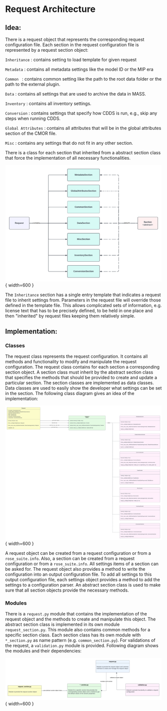 # Request Architecture

## Idea:
There is a request object that represents the corresponding request configuration file. Each section in the request
configuration file is represented by a request section object:

`Inheritance`
:   contains setting to load template for given request

`Metadata`
:   contains all metadata settings like the model ID or the MIP era

`Common `
:   contains common setting like the path to the root data folder or the path to the external plugin.

`Data`
:    contains all settings that are used to archive the data in MASS.

`Inventory`
:   contains all inventory settings.

`Conversion`
:   contains settings that specify how CDDS is run, e.g., skip any steps when running CDDS.

`Global Attributes`
:   contains all attributes that will be in the global attributes section of the CMOR file.

`Misc`
:   contains any settings that do not fit in any other section.

There is a class for each section that inherited from a abstract section class that force the implementation of all 
necessary functionalities.

![Request Overview](request-overview.png){ width=600 }

The `Inheritance` section has a single entry template that indicates a request file to inherit settings from. Parameters 
in the request file will override those defined in the template file. This allows complicated sets of information, e.g. 
license text that has to be precisely defined, to be held in one place and then "inherited" by request files keeping 
them relatively simple.

## Implementation:

### Classes
The request class represents the request configuration. It contains all methods and functionality to modify and 
manipulate the request configuration. The request class contains for each section a corresponding section object. A 
section class must inherit by the abstract section class that specifies the methods that should be provided to create 
and update a particular section. The section classes are implemented as data classes. Data classes are used to easily 
show the developer what settings can be set in the section. The following class diagram gives an idea of the 
implementation:

![Request Class Diagram](request-class_diagram.png){ width=600 }

A request object can be created from a request configuration or from a `rose_suite.info`. Also, a section can be created 
from a request configuration or from a `rose_suite.info`. All settings items of a section can be asked for. The request 
object also provides a method to write the configuration into an output configuration file. To add all settings to this 
output configuration file, each settings object provides a method to add the settings to a configuration parser. An 
abstract section class is used to make sure that all section objects provide the necessary methods.

### Modules
There is a `request.py` module that contains the implementation of the request object and the methods to create and 
manipulate this object. The abstract section class is implemented in its own module `request_section.py`. This module 
also contains common methods for a specific section class. Each section class has its own module with `*_section.py` as 
name pattern (e.g. `common_section.py`). For validations of the request, a `validation.py` module is provided. Following 
diagram shows the modules and their dependencies:

![Request Modules](request-modules.png){ width=600 }